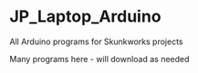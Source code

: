 # JP_Laptop_Arduino
All Arduino programs for Skunkworks projects

Many programs here - will download as needed
